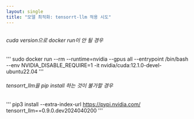 ```yaml
---
layout: single
title: "모델 최적화: tensorrt-llm 적용 시도"
---
```


## 


###### cuda version으로 docker run이 안 될 경우
'''
sudo docker run --rm --runtime=nvidia --gpus all --entrypoint /bin/bash --env NVIDIA_DISABLE_REQUIRE=1 -it nvidia/cuda:12.1.0-devel-ubuntu22.04
'''

###### tensorrt_llm을 pip install 하는 것이 불가할 경우
'''
pip3 install --extra-index-url https://pypi.nvidia.com/ tensorrt_llm==0.9.0.dev2024040200
'''


